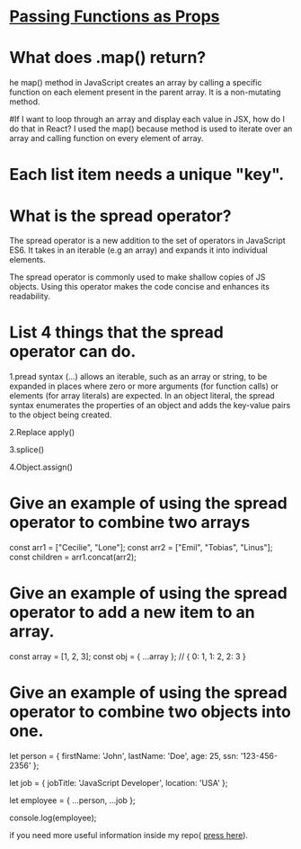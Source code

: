 # [Passing Functions as Props](https://github.com/qais-alsgher/reading-notes/edit/main/Passing%20Functions%20as%20Props%2003.md)

# What does .map() return?
he map() method in JavaScript creates an array by calling a specific function on each element present in the parent array.
It is a non-mutating method. 

#If I want to loop through an array and display each value in JSX, how do I do that in React?
I used the map() because method is used to iterate over an array and calling function on every element of array.

# Each list item needs a unique "key".

# What is the spread operator?

The spread operator is a new addition to the set of operators in JavaScript ES6. It takes in an iterable (e.g an array) and expands it into individual elements.

The spread operator is commonly used to make shallow copies of JS objects. Using this operator makes the code concise and enhances its readability.

# List 4 things that the spread operator can do.
1.pread syntax (...) allows an iterable, such as an array or string, to be expanded in places where zero or more arguments (for function calls) or elements (for array literals) are expected.
In an object literal, the spread syntax enumerates the properties of an object and adds the key-value pairs to the object being created.

2.Replace apply()

3.splice()

4.Object.assign()

# Give an example of using the spread operator to combine two arrays

const arr1 = ["Cecilie", "Lone"];
const arr2 = ["Emil", "Tobias", "Linus"];
const children = arr1.concat(arr2);

# Give an example of using the spread operator to add a new item to an array.

const array = [1, 2, 3];
const obj = { ...array }; // { 0: 1, 1: 2, 2: 3 }

# Give an example of using the spread operator to combine two objects into one.

let person = {
    firstName: 'John',
    lastName: 'Doe',
    age: 25,
    ssn: '123-456-2356'
};


let job = {
    jobTitle: 'JavaScript Developer',
    location: 'USA'
};

let employee = {
    ...person,
    ...job
};

console.log(employee);



if you need more useful information inside my repo( [press here](https://github.com/qais-alsgher/reading-notes)).
